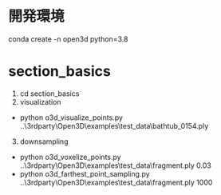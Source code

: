 # 開発環境
conda create -n open3d python=3.8

# section_basics
1. cd section_basics
2. visualization
- python o3d_visualize_points.py ..\3rdparty\Open3D\examples\test_data\bathtub_0154.ply

3. downsampling
- python o3d_voxelize_points.py ..\3rdparty\Open3D\examples\test_data\fragment.ply 0.03
- python o3d_farthest_point_sampling.py ..\3rdparty\Open3D\examples\test_data\fragment.ply 1000